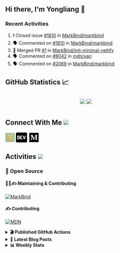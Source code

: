 ## Hi there, I'm Yongliang 👋

### Recent Activities

<!--START_SECTION:activity-->
1. ❗️ Closed issue [#1810](https://github.com/MarkBind/markbind/issues/1810) in [MarkBind/markbind](https://github.com/MarkBind/markbind)
2. 🗣 Commented on [#1810](https://github.com/MarkBind/markbind/issues/1810) in [MarkBind/markbind](https://github.com/MarkBind/markbind)
3. 🎉 Merged PR [#1](https://github.com/MarkBind/init-minimal-netlify/pull/1) in [MarkBind/init-minimal-netlify](https://github.com/MarkBind/init-minimal-netlify)
4. 🗣 Commented on [#8042](https://github.com/mdn/yari/issues/8042) in [mdn/yari](https://github.com/mdn/yari)
5. 🗣 Commented on [#2069](https://github.com/MarkBind/markbind/issues/2069) in [MarkBind/markbind](https://github.com/MarkBind/markbind)
<!--END_SECTION:activity-->

## GitHub Statistics :chart_with_upwards_trend:
<div align="center">
<div style="display: flex; align-items: center; justify-content: center;">

[![](https://github-readme-stats-tlylt.vercel.app/api?username=tlylt&show_icons=true&theme=tokyonight&hide_border=true&locale=en)](https://github.com/tlylt)
[![](https://github-readme-streak-stats.herokuapp.com/?user=tlylt&theme=tokyonight&hide_border=true)](https://github.com/tlylt)
</div>
</div>

## Connect With Me <img src="https://media.giphy.com/media/2wh5K5yE3ulp3xgYcG/giphy-downsized.gif" width="30">

<a href="https://www.yongliangliu.com/" target="_blank"><img align="center" src="static/site-icon.png" alt="yongliangliu.com" height="29" width="29" /></a>
<a href="https://dev.to/tlylt" target="_blank"><img align="center" src="static/dev-badge.svg" alt="dev.to/tlylt" height="35" width="35" /></a>
<a href="https://tlylt.medium.com" target="_blank"><img align="center" src="static/medium.png" alt="tlylt.medium.com" height="35" width="35" /></a>

## Activities <img src="https://media.giphy.com/media/WUlplcMpOCEmTGBtBW/giphy.gif" width="30">

### 🔭 Open Source

#### 👷‍♂️✍️ Maintaining & Contributing
[![MarkBind](https://github-readme-stats-tlylt.vercel.app/api/pin/?username=markbind&repo=markbind)](https://github.com/MarkBind/markbind)

#### ✍️ Contributing
[![MDN](https://github-readme-stats-tlylt.vercel.app/api/pin/?username=mdn&repo=content)](https://github.com/mdn/content)

<details>
<summary> <b>🎬 Published GitHub Actions </b> </summary>

[![install-graphviz](https://github-readme-stats-tlylt.vercel.app/api/pin/?username=tlylt&repo=install-graphviz)](https://github.com/tlylt/install-graphviz)

[![reposense-action](https://github-readme-stats-tlylt.vercel.app/api/pin/?username=tlylt&repo=reposense-action)](https://github.com/tlylt/reposense-action)

[![markbin-action](https://github-readme-stats-tlylt.vercel.app/api/pin/?username=markbind&repo=markbind-action)](https://github.com/MarkBind/markbind-action)

</details>

<details>
<summary> <b>📕 Latest Blog Posts</b> </summary>

<!-- BLOG-POST-LIST:START -->
- [Creating a regex-based Markdown parser in TypeScript](https://www.yongliangliu.com/blog/rmark/)
- [Create VSCode Snippets for Markdown Blog Workflows](https://www.yongliangliu.com/blog/vscode-snippets/)
- [My Journey into Open Source](https://www.yongliangliu.com/blog/my-journey-into-open-source/)
- [Resources for Orbital CP2106 Independent Software Development Project](https://www.yongliangliu.com/blog/orbital-prep/)
- [A Brief Description of Ransomware Attacks](https://www.yongliangliu.com/blog/ransomware-essay/)
<!-- BLOG-POST-LIST:END -->

</details>

<details>
<summary> <b>📊 Weekly Stats</b> </summary>

<!--START_SECTION:waka-->
![Code Time](http://img.shields.io/badge/Code%20Time-741%20hrs%2018%20mins-blue)

**🐱 My GitHub Data** 

> 🏆 299 Contributions in the Year 2023
 > 
> 📦 336.8 kB Used in GitHub's Storage 
 > 
> 🚫 Not Opted to Hire
 > 
> 📜 149 Public Repositories 
 > 
> 🔑 26 Private Repositories  
 > 
**I'm an Early 🐤** 

```text
🌞 Morning    303 commits    ███████░░░░░░░░░░░░░░░░░░   28.58% 
🌆 Daytime    277 commits    ██████░░░░░░░░░░░░░░░░░░░   26.13% 
🌃 Evening    394 commits    █████████░░░░░░░░░░░░░░░░   37.17% 
🌙 Night      86 commits     ██░░░░░░░░░░░░░░░░░░░░░░░   8.11%

```
📅 **I'm Most Productive on Friday** 

```text
Monday       151 commits    ███░░░░░░░░░░░░░░░░░░░░░░   14.25% 
Tuesday      87 commits     ██░░░░░░░░░░░░░░░░░░░░░░░   8.21% 
Wednesday    154 commits    ███░░░░░░░░░░░░░░░░░░░░░░   14.53% 
Thursday     200 commits    ████░░░░░░░░░░░░░░░░░░░░░   18.87% 
Friday       211 commits    █████░░░░░░░░░░░░░░░░░░░░   19.91% 
Saturday     126 commits    ███░░░░░░░░░░░░░░░░░░░░░░   11.89% 
Sunday       131 commits    ███░░░░░░░░░░░░░░░░░░░░░░   12.36%

```


📊 **This Week I Spent My Time On** 

```text
⌚︎ Time Zone: Asia/Singapore

💬 Programming Languages: 
Markdown                 9 hrs 35 mins       █████████████████░░░░░░░░   69.36% 
JavaScript               1 hr 40 mins        ███░░░░░░░░░░░░░░░░░░░░░░   12.07% 
JSON                     30 mins             █░░░░░░░░░░░░░░░░░░░░░░░░   3.62% 
CSS                      26 mins             ░░░░░░░░░░░░░░░░░░░░░░░░░   3.21% 
HTML                     23 mins             ░░░░░░░░░░░░░░░░░░░░░░░░░   2.88%

```


 Last Updated on 26/01/2023 00:36:47 UTC
<!--END_SECTION:waka-->

</details>
